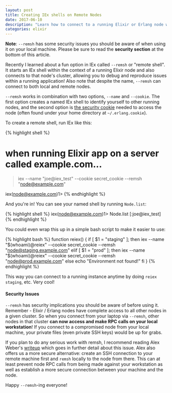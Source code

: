```yaml
---
layout: post
title: Creating IEx shells on Remote Nodes
date: 2017-06-10
description: "Learn how to connect to a running Elixir or Erlang node with IEx from the command line."
categories: elixir
---
```


**Note**: `--remsh` has some security issues you should be aware of when using it on your local machine. Please be sure to read the **security section** at the bottom of this article.

Recently I learned about a fun option in IEx called `--remsh` or "remote shell". It starts an IEx shell within the context of a running Elixir node and also connects to that node's cluster, allowing you to debug and reproduce issues within a running application! Also note that despite the name, `--remsh` can connect to both local and remote nodes.

`--remsh` works in combination with two options, `--name` and `--cookie`. The first option creates a named IEx shell to identify yourself to other running nodes, and the second option is [the security cookie](http://erlang.org/doc/reference_manual/distributed.html#id88372) needed to access the node (often found under your home directory at `~/.erlang.cookie`).

To create a remote shell, run IEx like this:

{% highlight shell %}
# when running Elixir app on a server called example.com...
> iex --name "joe@iex_test" --cookie secret_cookie --remsh "node@example.com"

iex(node@example.com)1>
{% endhighlight %}

And you're in! You can see your named shell by running `Node.list`:

{% highlight shell %}
iex(node@example.com)1> Node.list
[:joe@iex_test]
{% endhighlight %}

You could even wrap this up in a simple bash script to make it easier to use:

{% highlight bash %}
function reiex() {
 if [ $1 = "staging" ]; then
  iex --name "$(whoami)@reiex" --cookie secret_cookie --remsh "node@staging.example.com"
 elif [ $1 = "prod" ]; then
  iex --name "$(whoami)@reiex" --cookie secret_cookie --remsh "node@prod.example.com"
 else
  echo "Environment not found!"
 fi
}
{% endhighlight %}

This way you can connect to a running instance anytime by doing `reiex staging`, etc. Very cool!

#### Security Issues

`--remsh` has security implications you should be aware of before using it. Remember - Elixir / Erlang nodes have complete access to all other nodes in a given cluster. So when you connect from your laptop via `--remsh`, other nodes in that cluster **can now access and make RPC calls on your local workstation**! If you connect to a compromised node from your local machine, your private files (even private SSH keys) would be up for grabs.

If you plan to do any serious work with remsh, I recommend reading Alex Weber's [writeup](https://broot.ca/erlang-remsh-is-dangerous) which goes in further detail about this issue. Alex also offers us a more secure alternative: create an SSH connection to your remote machine first and `remsh` locally to the node from there. This can at least prevent node RPC calls from being made against your workstation as well as establish a more secure connection between your machine and the node.

Happy `--remsh`-ing everyone!
